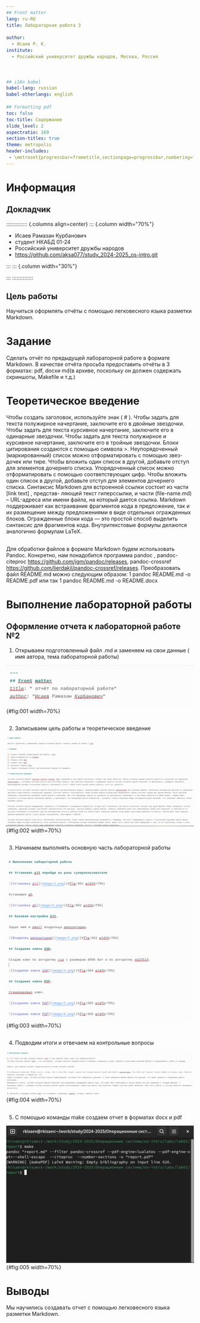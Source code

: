 ```yaml
---
## Front matter
lang: ru-RU
title: Лабораторная работа 3

author:
  - Исаев Р. К.
institute:
  - Российский университет дружбы народов, Москва, Россия



## i18n babel
babel-lang: russian
babel-otherlangs: english

## Formatting pdf
toc: false
toc-title: Содержание
slide_level: 2
aspectratio: 169
section-titles: true
theme: metropolis
header-includes:
 - \metroset{progressbar=frametitle,sectionpage=progressbar,numbering=fraction}
---
```


# Информация

## Докладчик

:::::::::::::: {.columns align=center}
::: {.column width="70%"}

  * Исаев Рамазан Курбанович
  * студент НКАБД 01-24
  * Российский университет дружбы народов
  * <https://github.com/aksa077/study_2024-2025_os-intro.git>

:::
::: {.column width="30%"}



:::
::::::::::::::


## Цель работы

Научиться оформлять отчёты с помощью легковесного языка разметки Markdown.

# Задание

Сделать отчёт по предыдущей лабораторной работе в формате Markdown.
В качестве отчёта просьба предоставить отчёты в 3 форматах: pdf, docxи md(в архиве,
поскольку он должен содержать скриншоты, Makefile и т.д.)

# Теоретическое введение

Чтобы создать заголовок, используйте знак ( # ). Чтобы задать для текста полужирное начертание, заключите его в двойные звездочки. Чтобы задать для текста курсивное начертание, заключите его в одинарные звездочки. Чтобы задать для текста полужирное и курсивное начертание, заключите его в тройные звездочки. Блоки цитирования создаются с помощью символа >. Неупорядоченный (маркированный) список можно отформатировать с помощью звез- дочек или тире. Чтобы вложить один список в другой, добавьте отступ для элементов дочернего списка. Упорядоченный список можно отформатировать с помощью соответствующих цифр. Чтобы вложить один список в другой, добавьте отступ для элементов дочернего списка. Синтаксис Markdown для встроенной ссылки состоит из части [link text] , представ- ляющей текст гиперссылки, и части (file-name.md) – URL-адреса или имени файла, на который дается ссылка. Markdown поддерживает как встраивание фрагментов кода в предложение, так и их размещение между предложениями в виде отдельных огражденных блоков. Огражденные блоки кода — это простой способ выделить синтаксис для фрагментов кода. Внутритекстовые формулы делаются аналогично формулам LaTeX.

##
Для обработки файлов в формате Markdown будем использовать Pandoc. Конкретно, нам понадобится программа pandoc , pandoc-citeproc https://github.com/jgm/pandoc/releases, pandoc-crossref https://github.com/lierdakil/pandoc-crossref/releases. Преобразовать файл README.md можно следующим образом: 1 pandoc README.md -o README.pdf или так 1 pandoc README.md -o README.docx 

# Выполнение лабораторной работы

## Оформление отчета к лабораторной работе №2

1. Открываем подготовленный файл .md и заменяем на свои данные ( имя автора, тема лабораторной работы)

![титульный лист](image/1.png){#fig:001 width=70%}

##
2. Записываем цель работы и теоретическое введение 

![цель работы](image/2.png){#fig:002 width=70%}

##
3. Начинаем выполнять основную часть лабораторной работы

![выполнение работы](image/3.png){#fig:003 width=70%}

##
4. Подводим итоги и отвечаем на контрольные вопросы

![контрольные вопросы](image/4.png){#fig:004 width=70%}

##
5. С помощью команды make создаем отчет в форматах docx и pdf

![создание отчета](image/5.png){#fig:005 width=70%}


# Выводы

Мы научились создавать отчет с помощью легковесного языка разметки Markdown.


